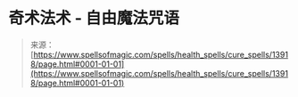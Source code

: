<!--yml

category: 未分类

date: 2024-06-12 18:52:37

-->

# 奇术法术 - 自由魔法咒语

> 来源：[https://www.spellsofmagic.com/spells/health_spells/cure_spells/13918/page.html#0001-01-01](https://www.spellsofmagic.com/spells/health_spells/cure_spells/13918/page.html#0001-01-01)
